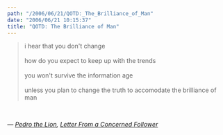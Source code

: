 ```yaml
---
path: "/2006/06/21/QOTD:_The_Brilliance_of_Man" 
date: "2006/06/21 10:15:37" 
title: "QOTD: The Brilliance of Man" 
---
```

<blockquote><p>i hear that you don't change<br /><br>how do you expect to keep up with the trends<br /><br>you won't survive the information age<br /><br>unless you plan to change the truth to accomodate the brilliance of man</p></blockquote><br><p>&#8212; <cite><a href="http://www.pedrothelion.com/">Pedro the Lion</a>, <a href="http://www.lyricsdir.com/pedro-the-lion-letter-from-a-concerned-follower-lyrics.html">Letter From a Concerned Follower</a></cite></p>
